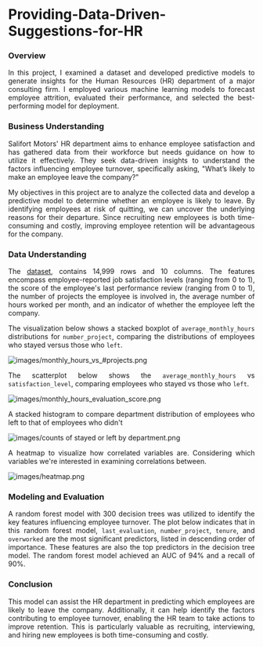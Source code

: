 # Providing-Data-Driven-Suggestions-for-HR

### **Overview**
<p align="justify"> In this project, I examined a dataset and developed predictive models to generate insights for the Human Resources (HR) department of a major consulting firm. I employed various machine learning models to forecast employee attrition, evaluated their performance, and selected the best-performing model for deployment. </p>

### **Business Understanding**
<p align="justify"> Salifort Motors' HR department aims to enhance employee satisfaction and has gathered data from their workforce but needs guidance on how to utilize it effectively. They seek data-driven insights to understand the factors influencing employee turnover, specifically asking, "What’s likely to make an employee leave the company?"</p>

<p align="justify"> My objectives in this project are to analyze the collected data and develop a predictive model to determine whether an employee is likely to leave. By identifying employees at risk of quitting, we can uncover the underlying reasons for their departure. Since recruiting new employees is both time-consuming and costly, improving employee retention will be advantageous for the company.</p>

### **Data Understanding**
<p align="justify"> The <a href="https://www.kaggle.com/datasets/mfaisalqureshi/hr-analytics-and-job-prediction?select=HR_comma_sep.csv">dataset</a>, contains 14,999 rows and 10 columns. The features encompass employee-reported job satisfaction levels (ranging from 0 to 1), the score of the employee's last performance review (ranging from 0 to 1), the number of projects the employee is involved in, the average number of hours worked per month, and an indicator of whether the employee left the company. </p>

<p align="justify"> The visualization below shows a stacked boxplot of <code>average_monthly_hours</code> distributions for <code>number_project</code>, comparing the distributions of employees who stayed versus those who <code>left</code>. </p>

![images/monthly_hours_vs_#projects.png](https://github.com/user-attachments/assets/fe0074db-7851-4925-b504-5c377268fb03)

<p align="justify"> The scatterplot below shows the <code>average_monthly_hours</code> vs <code>satisfaction_level</code>, comparing employees who stayed vs those who <code>left</code>. </p>

![images/monthly_hours_evaluation_score.png](https://github.com/user-attachments/assets/e880197d-7064-4144-92dd-48a2ff3277a4)

<p align="justify"> A stacked histogram to compare department distribution of employees who left to that of employees who didn't </p>

![images/counts of stayed or left by department.png](https://github.com/user-attachments/assets/e47ed072-2655-43b9-8bdf-09ceb4b06c98)

<p align="justify"> A heatmap to visualize how correlated variables are. Considering which variables we're interested in examining correlations between.</p>
  
![images/heatmap.png](https://github.com/user-attachments/assets/76bcd9be-00b7-43e5-9406-164d7ccee47c)

### **Modeling and Evaluation**
<p align="justify"> A random forest model with 300 decision trees was utilized to identify the key features influencing employee turnover. The plot below indicates that in this random forest model, <code>last_evaluation</code>, <code>number_project</code>, <code>tenure</code>, and <code>overworked</code> are the most significant predictors, listed in descending order of importance. These features are also the top predictors in the decision tree model. The random forest model achieved an AUC of 94% and a recall of 90%.</p>

### **Conclusion**
<p align="justify"> This model can assist the HR department in predicting which employees are likely to leave the company. Additionally, it can help identify the factors contributing to employee turnover, enabling the HR team to take actions to improve retention. This is particularly valuable as recruiting, interviewing, and hiring new employees is both time-consuming and costly.</p>

